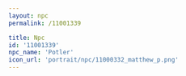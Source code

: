 ```yaml
---
layout: npc
permalink: /11001339

title: Npc
id: '11001339'
npc_name: 'Potler'
icon_url: 'portrait/npc/11000332_matthew_p.png'
---
```

